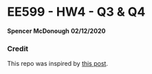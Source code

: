 # EE599 - HW4 - Q3 & Q4
**Spencer McDonough**
**02/12/2020**

### Credit

This repo was inspired by [this post](https://github.com/ourarash/cpp-template).
